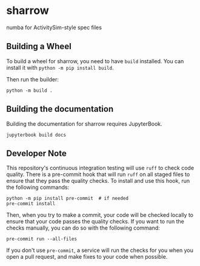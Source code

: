 # sharrow
numba for ActivitySim-style spec files

## Building a Wheel

To build a wheel for sharrow, you need to have `build` installed. You can
install it with `python -m pip install build`.

Then run the builder:

```shell
python -m build .
```


## Building the documentation

Building the documentation for sharrow requires JupyterBook.

```shell
jupyterbook build docs
```

## Developer Note

This repository's continuous integration testing will use `ruff` to check code
quality.  There is a pre-commit hook that will run `ruff` on all staged files
to ensure that they pass the quality checks.  To install and use this hook,
run the following commands:

```shell
python -m pip install pre-commit  # if needed
pre-commit install
```

Then, when you try to make a commit, your code will be checked locally to ensure
that your code passes the quality checks.  If you want to run the checks manually,
you can do so with the following command:

```shell
pre-commit run --all-files
```

If you don't use `pre-commit`, a service will run the checks for you when you
open a pull request, and make fixes to your code when possible.
